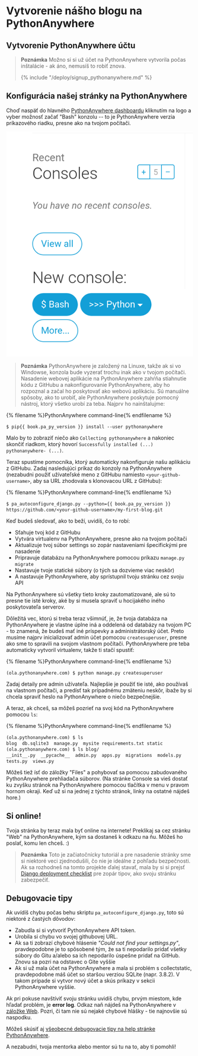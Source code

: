 # Vytvorenie nášho blogu na PythonAnywhere

## Vytvorenie PythonAnywhere účtu

> **Poznámka** Možno si si už účet na PythonAnywhere vytvorila počas inštalácie - ak áno, nemusíš to robiť znova. 
> 
> {% include "/deploy/signup_pythonanywhere.md" %}


## Konfigurácia našej stránky na PythonAnywhere

Choď naspäť do hlavného [PythonAnywhere dashboardu](https://www.pythonanywhere.com/) kliknutím na logo a vyber možnosť začať "Bash" konzolu -- to je PythonAnywhere verzia príkazového riadku, presne ako na tvojom počítači.

![Sekcia "New Console" na webovom rozhraní PythonAnywhere s tlačítkom pre "bash"](images/pythonanywhere_bash_console.png)

> **Poznámka** PythonAnywhere je založený na Linuxe, takže ak si vo Windowse, konzola bude vyzerať trochu inak ako v tvojom počítači. Nasadenie webovej aplikácie na PythonAnywhere zahŕňa stiahnutie kódu z GitHubu a nakonfigurovanie PythonAnywhere, aby ho rozpoznal a začal ho poskytovať ako webovú aplikáciu.  Sú manuálne spôsoby, ako to urobiť, ale PythonAnywhere poskytuje pomocný nástroj, ktorý všetko urobí za teba. Najprv ho nainštalujme:

{% filename %}PythonAnywhere command-line{% endfilename %}
```
$ pip{{ book.pa_py_version }} install --user pythonanywhere
```

Malo by to zobraziť niečo ako `Collecting pythonanywhere` a nakoniec skončiť riadkom, ktorý hovorí `Successfully installed (...) pythonanywhere- (...)`.

Teraz spustíme pomocníka, ktorý automaticky nakonfiguruje našu aplikáciu z GitHubu. Zadaj nasledujúci príkaz do konzoly na PythonAnywhere (nezabudni použiť užívateľské meno z GitHubu namiesto `<your-github-username>`, aby sa URL zhodovala s klonovacou URL z GitHubu):

{% filename %}PythonAnywhere command-line{% endfilename %}
```
$ pa_autoconfigure_django.py --python={{ book.pa_py_version }} https://github.com/<your-github-username>/my-first-blog.git
```

Keď budeš sledovať, ako to beží, uvidíš, čo to robí:

- Sťahuje tvoj kód z GitHubu
- Vytvára virtualenv na PythonAnywhere, presne ako na tvojom počítači
- Aktualizuje tvoj súbor settings so zopár nastaveniami špecifickými pre nasadenie
- Pripravuje databázu na PythonAnywhere pomocou príkazu `manage.py migrate`
- Nastavuje tvoje statické súbory (o tých sa dozvieme viac neskôr)
- A nastavuje PythonAnywhere, aby sprístupnil tvoju stránku cez svoju API

Na PythonAnywhere sú všetky tieto kroky zautomatizované, ale sú to presne tie isté kroky, aké by si musela spraviť u hocijakého iného poskytovateľa serverov.

Dôležitá vec, ktorú si treba teraz všimnúť, je, že tvoja databáza na PythonAnywhere je vlastne úplne iná a oddelená od databázy na tvojom PC - to znamená, že budeš mať iné príspevky a administrátorský účet. Preto musíme najprv inicializovať admin účet pomocou `createsuperuser`, presne ako sme to spravili na svojom vlastnom počítači. PythonAnywhere pre teba automaticky vytvoril virtualenv, takže ti stačí spustiť:

{% filename %}PythonAnywhere command-line{% endfilename %}
```
(ola.pythonanywhere.com) $ python manage.py createsuperuser
```

Zadaj detaily pre admin užívateľa.  Najlepšie je použiť tie isté, ako používaš na vlastnom počítači, a predísť tak prípadnému zmäteniu neskôr, ibaže by si chcela spraviť heslo na PythonAnywhere o niečo bezpečnejšie.

A teraz, ak chceš, sa môžeš pozrieť na svoj kód na PythonAnywhere pomocou `ls`:

{% filename %}PythonAnywhere command-line{% endfilename %}
```
(ola.pythonanywhere.com) $ ls
blog  db.sqlite3  manage.py  mysite requirements.txt static
(ola.pythonanywhere.com) $ ls blog/
__init__.py  __pycache__  admin.py  apps.py  migrations  models.py
tests.py  views.py
```

Môžeš tiež ísť do záložky "Files" a pohybovať sa pomocou zabudovaného PythonAnywhere prehliadača súborov. (Na stránke Console sa vieš dostať ku zvyšku stránok na PythonAnywhere pomocou tlačítka v menu v pravom hornom okraji. Keď už si na jednej z týchto stránok, linky na ostatné nájdeš hore.)


## Si online!

Tvoja stránka by teraz mala byť online na internete!  Preklikaj sa cez stránku "Web" na PythonAnywhere, kým sa dostaneš k odkazu na ňu. Môžeš ho poslať, komu len chceš. :)


> **Poznámka** Toto je začiatočnícky tutoriál a pre nasadenie stránky sme si niektoré veci zjednodušili, čo nie je ideálne z pohľadu bezpečnosti.  Ak sa rozhodneš na tomto projekte ďalej stavať, mala by si si prejsť [Django deployment checklist](https://docs.djangoproject.com/en/3.2/howto/deployment/checklist/) pre zopár tipov, ako svoju stránku zabezpečiť.

## Debugovacie tipy


Ak uvídíš chybu počas behu skriptu `pa_autoconfigure_django.py`, toto sú niektoré z častých dôvodov:

- Zabudla si si vytvoriť PythonAnywhere API token.
- Urobila si chybu vo svojej githubovej URL.
- Ak sa ti zobrazí chybové hlásenie *"Could not find your settings.py"*, pravdepodobne je to spôsobené tým, že sa ti nepodarilo pridať všetky súbory do Gitu a/alebo sa ich nepodarilo úspešne pridať na GitHub.  Znovu sa pozri na odstavec o Gite vyššie
- Ak si už mala účet na PythonAnywhere a mala si problém s collectstatic, pravdepodobne máš účet so staršou verziou SQLite (napr. 3.8.2). V takom prípade si vytvor nový účet a skús príkazy v sekcii PythonAnywhere vyššie.


Ak pri pokuse navštíviť svoju stránku uvidíš chybu, prvým miestom, kde hľadať problém, je **error log**. Odkaz naň nájdeš na PythonAnywhere v [záložke Web](https://www.pythonanywhere.com/web_app_setup/). Pozri, či tam nie sú nejaké chybové hlášky - tie najnovšie sú naspodku.

Môžeš skúsiť aj [všeobecné debugovacie tipy na help stránke PythonAnywhere](http://help.pythonanywhere.com/pages/DebuggingImportError).

A nezabudni, tvoja mentorka alebo mentor sú tu na to, aby ti pomohli!
